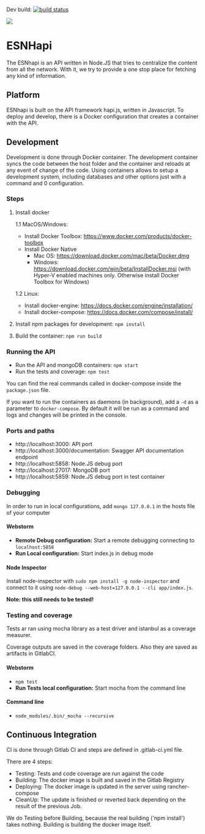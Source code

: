 Dev build: [![build status](https://git.esn.org/sturgelose/ESNhapi/badges/develop/build.svg)](https://git.esn.org/sturgelose/ESNhapi/commits/develop)

<a href="http://hapijs.com/"><img src="https://raw.github.com/hapijs/hapi/master/images/hapi.png" /></a>

# ESNHapi

The ESNhapi is an API written in Node.JS that tries to centralize the content from all the network. 
With it, we try to provide a one stop place for fetching any kind of information.

## Platform

ESNhapi is built on the API framework hapi.js, written in Javascript.
To deploy and develop, there is a Docker configuration that creates a container with the API.

## Development

Development is done through Docker container. The development container syncs the code
between the host folder and the container and reloads at any event of change of the code.
Using containers allows to setup a development system, including databases and other 
options just with a command and 0 configuration.

### Steps
1. Install docker
    
    1.1 MacOS/Windows: 
    * Install Docker Toolbox: https://www.docker.com/products/docker-toolbox 
    * Install Docker Native
       * Mac OS: https://download.docker.com/mac/beta/Docker.dmg
       * Windows: https://download.docker.com/win/beta/InstallDocker.msi 
       (with Hyper-V enabled machines only. Otherwise install Docker Toolbox for Windows)
    
    1.2 Linux:
    * Install docker-engine: https://docs.docker.com/engine/installation/
    * Install docker-compose: https://docs.docker.com/compose/install/

2. Install npm packages for development: `npm install`
3. Build the container: `npm run build`

### Running the API
* Run the API and mongoDB containers: `npm start`
* Run the tests and coverage: `npm test`

You can find the real commands called in docker-compose inside the `package.json` file.

If you want to run the containers as daemons (in background), add a `-d` as a parameter to `docker-compose`. 
By default it will be run as a command and logs and changes will be printed in the console.

### Ports and paths
*  http://localhost:3000: API port
*  http://localhost:3000/documentation: Swagger API documentation endpoint
*  http://localhost:5858: Node.JS debug port
*  http://localhost:27017: MongoDB port
*  http://localhost:5859: Node.JS debug port in test container

### Debugging

In order to run in local configurations, add `mongo 127.0.0.1` in the hosts file of your computer


#### Webstorm
*  **Remote Debug configuration:** Start a remote debugging connecting to `localhost:5858` 
*  **Run Local configuration:** Start index.js in debug mode

#### Node Inspector
Install node-inspector with `sudo npm install -g node-inspector` and connect to it using
`node-debug --web-host=127.0.0.1 --cli app/index.js`.

**Note: this still needs to be tested!**

### Testing and coverage

Tests ar ran using mocha library as a test driver and istanbul as a coverage measurer.

Coverage outputs are saved in the coverage folders. Also they are saved as artifacts in GitlabCI.

#### Webstorm
* `npm test`
* **Run Tests local configuration:** Start mocha from the command line
#### Command line
* `node_modules/.bin/_mocha --recursive`

## Continuous Integration

CI is done through Gitlab CI and steps are defined in .gitlab-ci.yml file.

There are 4 steps:
*  Testing: Tests and code coverage are run against the code
*  Building: The docker image is built and saved in the Gitlab Registry
*  Deploying: The docker image is updated in the server using rancher-compose
*  CleanUp: The update is finished or reverted back depending on the result of the previous Job.

We do Testing before Building, because the real building ('npm install') takes nothing.
Building is building the docker image itself.

